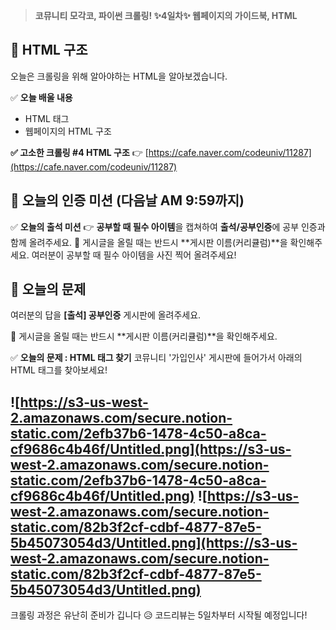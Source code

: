 > **코뮤니티 모각코, 파이썬 크롤링!
✨4일차✨ 웹페이지의 가이드북, HTML**

## 📌 HTML 구조
오늘은 크롤링을 위해 알아야하는 HTML을 알아보겠습니다. 

✅ **오늘 배울 내용**
- HTML 태그
- 웹페이지의 HTML 구조

**✅ 고소한 크롤링 #4 HTML 구조**
👉 [https://cafe.naver.com/codeuniv/11287](https://cafe.naver.com/codeuniv/11287)

## 🎯 오늘의 인증 미션 (다음날 AM 9:59까지)

✅ **오늘의 출석 미션**
👉 **공부할 때 필수 아이템**을 캡쳐하여 **출석/공부인증**에 공부 인증과 함께 올려주세요.
🚨 게시글을 올릴 때는 반드시 **게시판 이름(커리큘럼)**을 확인해주세요. 
여러분이 공부할 때 필수 아이템을 사진 찍어 올려주세요!

## 🎯 오늘의 문제

여러분의 답을 **[출석] 공부인증** 게시판에 올려주세요.

🚨 게시글을 올릴 때는 반드시 **게시판 이름(커리큘럼)**을 확인해주세요. 

✅ **오늘의 문제 : HTML 태그 찾기**
코뮤니티 '가입인사' 게시판에 들어가서 아래의 HTML 태그를 찾아보세요! 

![https://s3-us-west-2.amazonaws.com/secure.notion-static.com/2efb37b6-1478-4c50-a8ca-cf9686c4b46f/Untitled.png](https://s3-us-west-2.amazonaws.com/secure.notion-static.com/2efb37b6-1478-4c50-a8ca-cf9686c4b46f/Untitled.png)
![https://s3-us-west-2.amazonaws.com/secure.notion-static.com/82b3f2cf-cdbf-4877-87e5-5b45073054d3/Untitled.png](https://s3-us-west-2.amazonaws.com/secure.notion-static.com/82b3f2cf-cdbf-4877-87e5-5b45073054d3/Untitled.png)
---
크롤링 과정은 유난히 준비가 깁니다 😥 
코드리뷰는 5일차부터 시작될 예정입니다!
